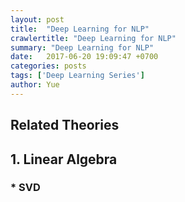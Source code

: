 ```yaml
---
layout: post
title:  "Deep Learning for NLP"
crawlertitle: "Deep Learning for NLP"
summary: "Deep Learning for NLP"
date:   2017-06-20 19:09:47 +0700
categories: posts
tags: ['Deep Learning Series']
author: Yue
---
```


Related Theories
---
## 1. Linear Algebra

### * SVD
